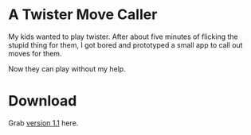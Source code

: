 # A Twister Move Caller

My kids wanted to play twister.  After about five minutes of flicking the stupid
thing for them, I got bored and prototyped a small app to call out moves for
them.

Now they can play without my help.

# Download

Grab [version 1.1](http://public.west.spy.net/app/Twister_1.1.zip) here.
